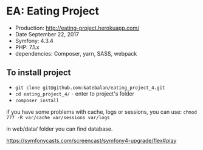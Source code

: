 EA: Eating Project
======

* Production:   http://eating-project.herokuapp.com/
* Date          September 22, 2017
* Symfony:      4.3.4
* PHP:          7.1.x
* dependencies: Composer, yarn, SASS, webpack

## To install project

* ```git clone git@github.com:katebalan/eating_project_4.git```
* ```cd eating_project_4/``` - enter to project's folder
* ```composer install```

if you have some problems with cache, logs or sessions, you can use:
```chmod 777 -R var/cache var/sessions var/logs```

in web/data/ folder you can find database.

https://symfonycasts.com/screencast/symfony4-upgrade/flex#play
